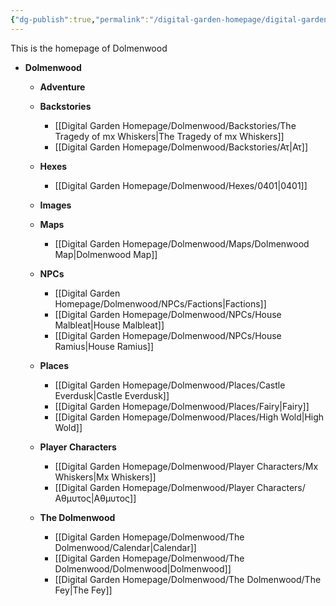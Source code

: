 ```yaml
---
{"dg-publish":true,"permalink":"/digital-garden-homepage/digital-garden-homepage/","tags":["gardenEntry"]}
---
```


This is the homepage of Dolmenwood


- **Dolmenwood**
	- **Adventure**
	- **Backstories**
		- [[Digital Garden Homepage/Dolmenwood/Backstories/The Tragedy of mx Whiskers\|The Tragedy of mx Whiskers]]
		- [[Digital Garden Homepage/Dolmenwood/Backstories/Ατ\|Ατ]]
	- **Hexes**
		- [[Digital Garden Homepage/Dolmenwood/Hexes/0401\|0401]]
	- **Images**

	- **Maps**
		- [[Digital Garden Homepage/Dolmenwood/Maps/Dolmenwood Map\|Dolmenwood Map]]
	- **NPCs**
		- [[Digital Garden Homepage/Dolmenwood/NPCs/Factions\|Factions]]
		- [[Digital Garden Homepage/Dolmenwood/NPCs/House Malbleat\|House Malbleat]]
		- [[Digital Garden Homepage/Dolmenwood/NPCs/House Ramius\|House Ramius]]
	- **Places**
		- [[Digital Garden Homepage/Dolmenwood/Places/Castle Everdusk\|Castle Everdusk]]
		- [[Digital Garden Homepage/Dolmenwood/Places/Fairy\|Fairy]]
		- [[Digital Garden Homepage/Dolmenwood/Places/High Wold\|High Wold]]
	- **Player Characters**
		- [[Digital Garden Homepage/Dolmenwood/Player Characters/Mx Whiskers\|Mx Whiskers]]
		- [[Digital Garden Homepage/Dolmenwood/Player Characters/Αθμυτος\|Αθμυτος]]
	- **The Dolmenwood**
		- [[Digital Garden Homepage/Dolmenwood/The Dolmenwood/Calendar\|Calendar]]
		- [[Digital Garden Homepage/Dolmenwood/The Dolmenwood/Dolmenwood\|Dolmenwood]]
		- [[Digital Garden Homepage/Dolmenwood/The Dolmenwood/The Fey\|The Fey]]





